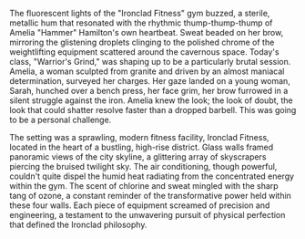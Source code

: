 The fluorescent lights of the "Ironclad Fitness" gym buzzed, a sterile, metallic hum that resonated with the rhythmic thump-thump-thump of Amelia "Hammer" Hamilton's own heartbeat.  Sweat beaded on her brow, mirroring the glistening droplets clinging to the polished chrome of the weightlifting equipment scattered around the cavernous space.  Today's class, "Warrior's Grind," was shaping up to be a particularly brutal session.  Amelia, a woman sculpted from granite and driven by an almost maniacal determination, surveyed her charges.  Her gaze landed on a young woman, Sarah, hunched over a bench press, her face grim, her brow furrowed in a silent struggle against the iron.  Amelia knew the look; the look of doubt, the look that could shatter resolve faster than a dropped barbell. This was going to be a personal challenge.

The setting was a sprawling, modern fitness facility, Ironclad Fitness, located in the heart of a bustling, high-rise district.  Glass walls framed panoramic views of the city skyline, a glittering array of skyscrapers piercing the bruised twilight sky.  The air conditioning, though powerful, couldn't quite dispel the humid heat radiating from the concentrated energy within the gym.  The scent of chlorine and sweat mingled with the sharp tang of ozone, a constant reminder of the transformative power held within these four walls.  Each piece of equipment screamed of precision and engineering, a testament to the unwavering pursuit of physical perfection that defined the Ironclad philosophy.
